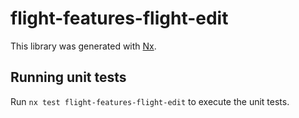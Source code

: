 # flight-features-flight-edit

This library was generated with [Nx](https://nx.dev).

## Running unit tests

Run `nx test flight-features-flight-edit` to execute the unit tests.
